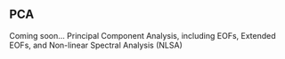 ## PCA
Coming soon... Principal Component Analysis, including EOFs, Extended EOFs, and Non-linear Spectral Analysis (NLSA)
